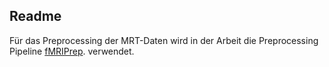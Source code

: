 Readme
---
  
Für das Preprocessing der MRT-Daten wird in der Arbeit die Preprocessing Pipeline [fMRIPrep](https://fmriprep.org/en/stable/).  verwendet.

